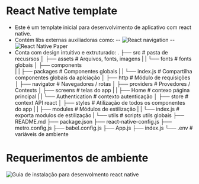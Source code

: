 # React Native template

-   Este é um template inicial para desenvolvimento de aplicativo com react native.
-   Contém libs externas auxiliadoras como:
    -- ![ React navigation ](https://reactnavigation.org/)
    -- ![ React Native Paper ](https://callstack.github.io/react-native-paper)
-   Conta com design intuitivo e extruturado:
    .
    ├── src 					# pasta de recusrsos
    │   ├── assets				# Arquivos, fonts, imagens
	|	|	└── fonts			# fonts globais 
    │   ├── components			
	|	|	├── packages		# Componentes globais
	|	|   └── index.js		# Compartilha componentes globais da aplciação
    │   ├── http				# Módulo de requisições
    │   ├── navigator			# Navegadores / rotas
    │   ├── providers			# Provedores / Contexts
    │   ├── screens				# telas do app
	|	|	├── Home			# contexo página principal
	|	|   └── Authentication 	# contexto autenticação
    │   ├── store				# context API react
    │   ├── styles				# Atilização de todos os componentes do app
	|	|	├── modules			# Módulos de estilização
	|	|   └── index.js		# exporta modulos de estilização
	|   └── utils				# scripts utils globais
    ├── README.md
    ├── package.json
    ├── react-native-config.js
    ├── metro.config.js
    ├── babel.config.js
    ├── App.js
    ├── index.js
    └── .env					# variáveis de ambiente

# Requerimentos de ambiente

![Guia de instalação para desenvolmento react native ](https://reactnative.dev/docs/getting-started)
